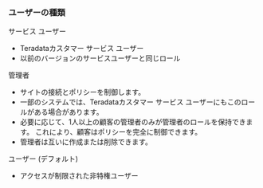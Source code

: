 ### ユーザーの種類

サービス ユーザー

-   Teradataカスタマー サービス ユーザー
-   以前のバージョンのサービスユーザーと同じロール

管理者

-   サイトの接続とポリシーを制御します。
-   一部のシステムでは、Teradataカスタマー サービス ユーザーにもこのロールがある場合があります。
-   必要に応じて、1人以上の顧客の管理者のみが管理者のロールを保持できます。 これにより、顧客はポリシーを完全に制御できます。
-   管理者は互いに作成または削除できます。

ユーザー (デフォルト)

-   アクセスが制限された非特権ユーザー
